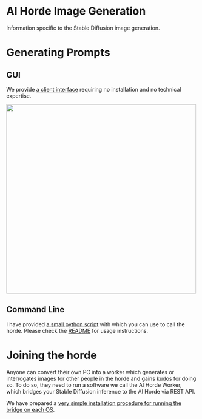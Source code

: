 # AI Horde Image Generation

Information specific to the Stable Diffusion image generation.

# Generating Prompts

## GUI

We provide [a client interface](https://dbzer0.itch.io/lucid-creations) requiring no installation and no technical expertise.

<img src="https://raw.githubusercontent.com/Haidra-Org/Lucid-Creations/main/screenshot.png" width="500" />


## Command Line

I have provided [a small python script](https://github.com/Haidra-Org/AI-Horde-CLI) with which you can use to call the horde. Please check the [README](https://github.com/Haidra-Org/AI-Horde-CLI/blob/main/README.md) for usage instructions.

# Joining the horde

Anyone can convert their own PC into a worker which generates or interrogates images for other people in the horde and gains kudos for doing so. To do so, they need to run a software we call the AI Horde Worker, which bridges your Stable Diffusion inference to the AI Horde via REST API.

We have prepared a [very simple installation procedure for running the bridge on each OS](https://github.com/db0/AI-Horde-Worker#readme).
